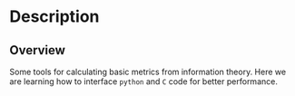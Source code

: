 # Description

## Overview

Some tools for calculating basic metrics from information theory. Here we are learning how to interface `python` and `C` code for better performance.